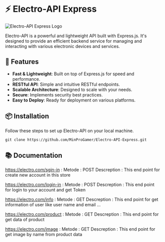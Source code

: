 # ⚡️ Electro-API Express

![Electro-API Express Logo](https://your-image-link-here.com/logo.png)

Electro-API is a powerful and lightweight API built with Express.js. It's designed to provide an efficient backend service for managing and interacting with various electronic devices and services.

## 🚀 Features

- **Fast & Lightweight**: Built on top of Express.js for speed and performance.
- **RESTful API**: Simple and intuitive RESTful endpoints.
- **Scalable Architecture**: Designed to scale with your needs.
- **Secure**: Implements security best practices.
- **Easy to Deploy**: Ready for deployment on various platforms.

## 📦 Installation

Follow these steps to set up Electro-API on your local machine.

``` git clone https://github.com/MinProGamer/Electro-API-Express.git ```

## 📚 Documentation

https://electro.com/sgin-in :
Metode : POST
Descreption : This end point for create new account in this store

https://electro.com/login-in :
Metode : POST
Descreption : This end point for login to your account and get Token

https://electro.com/info :
Metode : GET
Descreption : This end point for get information of user like user name and email ...

https://electro.com/product :
Metode : GET
Descreption : This end point for get data of product

https://electro.com/image :
Metode : GET
Descreption : This end point for get image by name from product data
